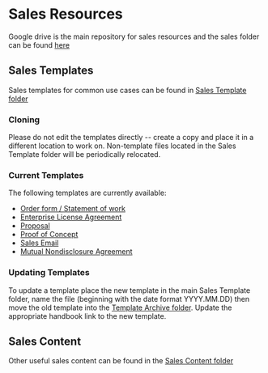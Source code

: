 # Sales Resources

Google drive is the main repository for sales resources and the sales folder can be found [here](https://drive.google.com/drive/u/0/folders/1imPXke4-1DWwGYpJBOQK3wiwtZN-TNKm)

## Sales Templates

Sales templates for common use cases can be found in [Sales Template folder](https://drive.google.com/drive/u/0/folders/13Iu-TWVRfUSSwTS9bVhM6Iofe2-268B9)

### Cloning 

Please do not edit the templates directly -- create a copy and place it in a different location to work on.  Non-template files located in the Sales Template folder will be periodically relocated.

### Current Templates

The following templates are currently available:

- [Order form / Statement of work](https://docs.google.com/document/d/1d-PHVF7O2XacWBySFw7KbW4Uzb3O6bkyX_8xt6v2kMA/)
- [Enterprise License Agreement](https://drive.google.com/file/d/1zTYCA2KGj7g9VpGr_i4Zd_ybAbI-gjj3/)
- [Proposal](https://docs.google.com/presentation/d/1Qv75e1oSSL9eRyf8RMOPDFpqoQdOAdmB3lvWcvsZz94/)
- [Proof of Concept](https://docs.google.com/document/d/1IYI4w4Pavjf1s14CNZZ0VPSaheWGtdaNSCD0VDFWlEE/)
- [Sales Email](https://docs.google.com/document/d/1a7NayrKc8JWKgzlpawVCUVCTHFYucrSGA5wuF706B-M/)
- [Mutual Nondisclosure Agreement](https://drive.google.com/file/d/1M6UA8ro-qsdrj9fiB7wkJlD2jpy8epDI/)

### Updating Templates

To update a template place the new template in the main Sales Template folder, name the file (beginning with the date format YYYY.MM.DD) then move the old template into the [Template Archive folder](https://drive.google.com/drive/u/0/folders/1v4SL-sasJOUjyrNStbMnxxh0ZwUUU-4c).  Update the appropriate handbook link to the new template.

## Sales Content

Other useful sales content can be found in the [Sales Content folder](https://drive.google.com/drive/u/0/folders/1Og99CfsVetXCutZBC01q6Cx54dX5YiyZ)
